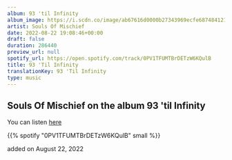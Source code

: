 ```yaml
---
album: 93 'til Infinity
album_image: https://i.scdn.co/image/ab67616d0000b27343969ecfe687484121805478
artist: Souls Of Mischief
date: 2022-08-22 19:08:46+00:00
draft: false
duration: 286440
preview_url: null
spotify_url: https://open.spotify.com/track/0PV1TFUMTBrDETzW6KQulB
title: 93 'Til Infinity
translationKey: 93 'Til Infinity
type: music
---
```


## Souls Of Mischief on the album 93 'til Infinity

You can listen [here](https://open.spotify.com/track/0PV1TFUMTBrDETzW6KQulB)

{{% spotify "0PV1TFUMTBrDETzW6KQulB" small %}}

added on August 22, 2022